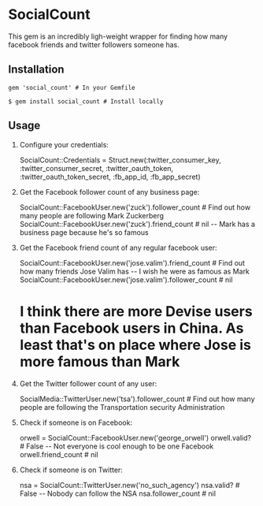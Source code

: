 # SocialCount

This gem is an incredibly ligh-weight wrapper for finding how many facebook friends and twitter followers someone has.

## Installation

    gem 'social_count' # In your Gemfile

    $ gem install social_count # Install locally

## Usage

1) Configure your credentials:

    SocialCount::Credentials = Struct.new(:twitter_consumer_key, :twitter_consumer_secret, :twitter_oauth_token, :twitter_oauth_token_secret, :fb_app_id, :fb_app_secret)

2) Get the Facebook follower count of any business page:

    SocialCount::FacebookUser.new('zuck').follower_count # Find out how many people are following Mark Zuckerberg
    SocialCount::FacebookUser.new('zuck').friend_count # nil -- Mark has a business page because he's so famous

2) Get the Facebook friend count of any regular facebook user:

    SocialCount::FacebookUser.new('jose.valim').friend_count # Find out how many friends Jose Valim has -- I wish he were as famous as Mark
    SocialCount::FacebookUser.new('jose.valim').follower_count # nil
    # I think there are more Devise users than Facebook users in China.  As least that's on place where Jose is more famous than Mark


3) Get the Twitter follower count of any user:

    SocialMedia::TwitterUser.new('tsa').follower_count # Find out how many people are following the Transportation security Administration

4) Check if someone is on Facebook:

    orwell = SocialCount::FacebookUser.new('george_orwell')
    orwell.valid? # False -- Not everyone is cool enough to be one Facebook
    orwell.friend_count # nil

5) Check if someone is on Twitter:

    nsa = SocialCount::TwitterUser.new('no_such_agency')
    nsa.valid? # False -- Nobody can follow the NSA
    nsa.follower_count # nil
